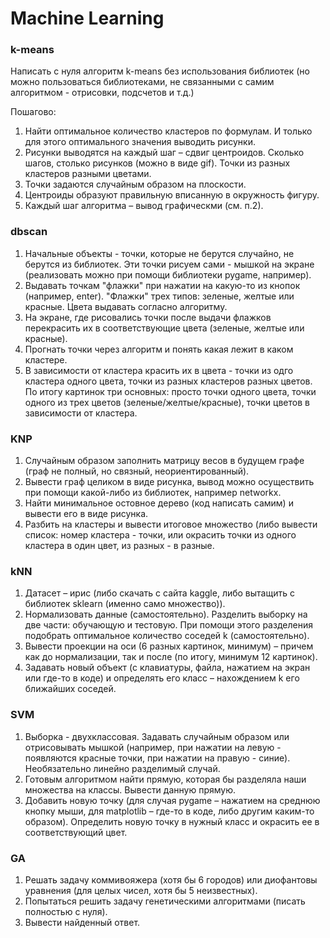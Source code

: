# Machine Learning
### k-means
Написать с нуля алгоритм k-means без использования библиотек 
(но можно пользоваться библиотеками, не связанными с самим алгоритмом - отрисовки, подсчетов и т.д.) 

Пошагово:
1. Найти оптимальное количество кластеров по формулам. И только для этого оптимального значения выводить рисунки.
2. Рисунки выводятся на каждый шаг – сдвиг центроидов. Сколько шагов, столько рисунков (можно в виде gif). Точки из разных кластеров разными цветами.
3. Точки задаются случайным образом на плоскости. 
4. Центроиды образуют правильную вписанную в окружность фигуру.
5.  Каждый шаг алгоритма – вывод графическми (см. п.2).

### dbscan
1. Начальные объекты - точки, которые не берутся случайно, не берутся из библиотек. Эти точки рисуем сами - мышкой на экране (реализовать можно при помощи библиотеки pygame, например). 
2. Выдавать точкам "флажки" при нажатии на какую-то из кнопок (например, enter). "Флажки" трех типов: зеленые, желтые или красные. Цвета выдавать согласно алгоритму. 
3. На экране, где рисовались точки после выдачи флажков перекрасить их в соответствующие цвета (зеленые, желтые или красные). 
4. Прогнать точки через алгоритм и понять какая лежит в каком кластере. 
5. В зависимости от кластера красить их в цвета - точки из одго кластера одного цвета, точки из разных кластеров разных цветов.
По итогу картинок три основных: просто точки одного цвета, точки одного из трех цветов (зеленые/желтые/красные), точки цветов в зависимости от кластера.

### KNP
1. Случайным образом заполнить матрицу весов в будущем графе (граф не полный, но связный, неориентированный). 
2. Вывести граф целиком в виде рисунка, вывод можно осуществить при помощи какой-либо из библиотек, например networkx. 
3. Найти минимальное остовное дерево (код написать самим) и вывести его в виде рисунка. 
4. Разбить на кластеры и вывести итоговое множество (либо вывести список: номер кластера - точки, или окрасить точки из одного кластера в один цвет, из разных - в разные.

### kNN
1. Датасет – ирис (либо скачать с сайта kaggle, либо вытащить с библиотек sklearn (именно само множество)).
2. Нормализовать данные (самостоятельно). Разделить выборку на две части: обучающую и тестовую. При помощи этого разделения подобрать оптимальное количество соседей k (самостоятельно).
3. Вывести проекции на оси (6 разных картинок, минимум) – причем как до нормализации, так и после (по итогу, минимум 12 картинок).
4. Задавать новый объект (с клавиатуры, файла, нажатием на экран или где-то в коде) и определять его класс – нахождением k его ближайших соседей.

### SVM
1. Выборка - двухклассовая. Задавать случайным образом или отрисовывать мышкой (например, при нажатии на левую - появляются красные точки, при нажатии на правую - синие). Необязательно линейно разделимый случай.
2. Готовым алгоритмом найти прямую, которая бы разделяла наши множества на классы. Вывести данную прямую.
3. Добавить новую точку (для случая pygame – нажатием на среднюю кнопку мыши, для matplotlib – где-то в коде, либо другим каким-то образом). Определить новую точку в нужный класс и окрасить ее в соответствующий цвет.

### GA
1. Решать задачу коммивояжера (хотя бы 6 городов) или диофантовы уравнения (для целых чисел, хотя бы 5 неизвестных).
2. Попытаться решить задачу генетическими алгоритмами (писать полностью с нуля).
3. Вывести найденный ответ.


